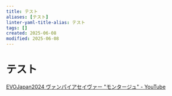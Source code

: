 ```yaml
---
title: テスト
aliases: [テスト]
linter-yaml-title-alias: テスト
tags: []
created: 2025-06-08
modified: 2025-06-08
---
```


# テスト

[EVOJapan2024 ヴァンパイアセイヴァー "モンタージュ" - YouTube](https://www.youtube.com/watch?v=WuBcqNtt7vI)
